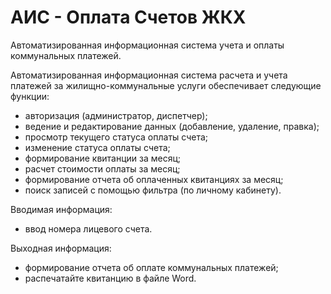 # АИС - Оплата Счетов ЖКХ
Автоматизированная информационная система учета и оплаты коммунальных платежей.

Автоматизированная информационная система расчета и учета платежей за жилищно-коммунальные услуги обеспечивает следующие функции:
- авторизация (администратор, диспетчер);
- ведение и редактирование данных (добавление, удаление, правка);
- просмотр текущего статуса оплаты счета;
- изменение статуса оплаты счета;
- формирование квитанции за месяц;
- расчет стоимости оплаты за месяц;
- формирование отчета об оплаченных квитанциях за месяц;
- поиск записей с помощью фильтра (по личному кабинету).

Вводимая информация:
- ввод номера лицевого счета.

Выходная информация:
- формирование отчета об оплате коммунальных платежей;
- распечатайте квитанцию в файле Word.
